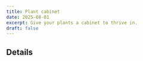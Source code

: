 ```yaml
---
title: Plant cabinet
date: 2025-08-01
excerpt: Give your plants a cabinet to thrive in.
draft: false
---
```

## Details